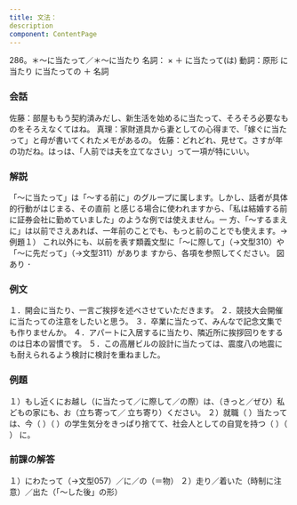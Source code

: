 ```yaml
---
title: 文法：
description
component: ContentPage
---
```



286。＊～に当たって／＊～に当たり
名詞： × ＋ に当たって(は)
動詞：原形 に当たり に当たっての ＋ 名詞
### 会話
佐藤：部屋ももう契約済みだし、新生活を始めるに当たって、そろそろ必要なものをそろえなくてはね。 真理：家財道具から妻としての心得まで、「嫁ぐに当たって」と母が書いてくれたメモがあるの。 佐藤：どれどれ、見せて。さすが年の功だね。はっは、「人前では夫を立てなさい」って一項が特にいい。
### 解説
「～に当たって」は「～する前に」のグループに属します。しかし、話者が具体的行動がはじまる、その直前 と感じる場合に使われますから、「私は結婚する前に証券会社に勤めていました」のような例では使えません。一 方、「～するまえに」は以前でさえあれば、一年前のことでも、もっと前のことでも使えます。→例題１）
これ以外にも、以前を表す類義文型に「～に際して」（→文型310）や「～に先だって」（→文型311）がありま すから、各項を参照してください。
図あり ･
### 例文
１．開会に当たり、一言ご挨拶を述べさせていただきます。
２．競技大会開催に当たっての注意をしたいと思う。
３．卒業に当たって、みんなで記念文集でも作りませんか。
４．アパートに入居するに当たり、隣近所に挨拶回りをするのは日本の習慣です。
５．この高層ビルの設計に当たっては、震度八の地震にも耐えられるよう検討に検討を重ねました。
### 例題
１）もし近くにお越し（に当たって／に際して／の際）は、（きっと／ぜひ）私どもの家にも、お（立ち寄って／
立ち寄り）ください。
２）就職（ ）当たっては、今（ ）（ ）の学生気分をきっぱり捨てて、社会人としての自覚を持つ（ ）（ ）
に。
### 前課の解答
１）にわたって（→文型057）／に／の（＝物）
２）走り／着いた（時制に注意）／出た（「～した後」の形）
